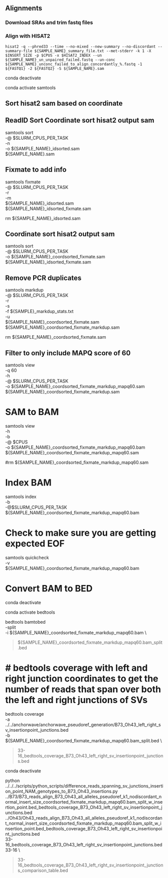 
## Alignments

### Download SRAs and trim fastq files
### Align with HISAT2

```
hisat2 -q --phred33 --time --no-mixed --new-summary --no-discordant --summary-file ${SAMPLE_NAME}_summary_file.txt --met-stderr -k 1 -X $INSERT_SIZE -p $CPUS -x $HISAT2_INDEX --un ${SAMPLE_NAME}_un_unpaired_failed.fastq --un-conc ${SAMPLE_NAME}_unconc_failed_to_align_concordantly_%.fastq -1 ${FASTQ1} -2 ${FASTQ2} -S ${SAMPLE_NAME}.sam
```

conda deactivate

conda activate samtools

## Sort hisat2 sam based on coordinate

## ReadID Sort Coordinate sort hisat2 output sam

samtools sort \
-@ $SLURM_CPUS_PER_TASK \
-n \
-o ${SAMPLE_NAME}_idsorted.sam \
${SAMPLE_NAME}.sam



## Fixmate to add info

samtools fixmate \
-@ $SLURM_CPUS_PER_TASK \
-r \
-m \
${SAMPLE_NAME}_idsorted.sam \
${SAMPLE_NAME}_idsorted_fixmate.sam

rm ${SAMPLE_NAME}_idsorted.sam


## Coordinate sort hisat2 output sam

samtools sort \
-@ $SLURM_CPUS_PER_TASK \
-o ${SAMPLE_NAME}_coordsorted_fixmate.sam \
${SAMPLE_NAME}_idsorted_fixmate.sam



## Remove PCR duplicates

samtools markdup \
-@ $SLURM_CPUS_PER_TASK \
-r \
-s \
-f ${SAMPLE}_markdup_stats.txt \
-u \
${SAMPLE_NAME}_coordsorted_fixmate.sam \
${SAMPLE_NAME}_coordsorted_fixmate_markdup.sam

rm ${SAMPLE_NAME}_coordsorted_fixmate.sam



## Filter to only include MAPQ score of 60

samtools view \
-q 60 \
-h \
-@ $SLURM_CPUS_PER_TASK \
-o ${SAMPLE_NAME}_coordsorted_fixmate_markdup_mapq60.sam \
${SAMPLE_NAME}_coordsorted_fixmate_markdup.sam

# SAM to BAM

samtools view \
-h \
-b \
-@ $CPUS \
-o ${SAMPLE_NAME}_coordsorted_fixmate_markdup_mapq60.bam \
${SAMPLE_NAME}_coordsorted_fixmate_markdup_mapq60.sam

#rm ${SAMPLE_NAME}_coordsorted_fixmate_markdup_mapq60.sam

# Index BAM
samtools index \
-b \
-@$SLURM_CPUS_PER_TASK \
${SAMPLE_NAME}_coordsorted_fixmate_markdup_mapq60.bam

# Check to make sure you are getting expected EOF

samtools quickcheck \
-v \
${SAMPLE_NAME}_coordsorted_fixmate_markdup_mapq60.bam


# Convert BAM to BED
conda deactivate 

conda activate bedtools

bedtools bamtobed \
-split \
-i ${SAMPLE_NAME}_coordsorted_fixmate_markdup_mapq60.bam \
> ${SAMPLE_NAME}_coordsorted_fixmate_markdup_mapq60.bam_split.bed

# # bedtools coverage with left and right junction coordinates to get the number of reads that span over both the left and right junctions of SVs

bedtools coverage \
-a ../../anchorwave/anchorwave_pseudoref_generation/B73_Oh43_left_right_sv_insertionpoint_junctions.bed \
-b ${SAMPLE_NAME}_coordsorted_fixmate_markdup_mapq60.bam_split.bed \
> 33-16_bedtools_coverage_B73_Oh43_left_right_sv_insertionpoint_junctions.bed

conda deactivate 

python ../../../scripts/python_scripts/difference_reads_spanning_sv_junctions_insertion_point_NAM_genotypes_to_B73_Oh43_insertions.py \
../B73/B73_reads_align_B73_Oh43_all_alleles_pseudoref_k1_nodiscordant_normal_insert_size_coordsorted_fixmate_markdup_mapq60.bam_split_w_insertion_point.bed_bedtools_coverage_B73_Oh43_left_right_sv_insertionpoint_junctions.bed \
../Oh43/Oh43_reads_align_B73_Oh43_all_alleles_pseudoref_k1_nodiscordant_normal_insert_size_coordsorted_fixmate_markdup_mapq60.bam_split_w_insertion_point.bed_bedtools_coverage_B73_Oh43_left_right_sv_insertionpoint_junctions.bed \
33-16_bedtools_coverage_B73_Oh43_left_right_sv_insertionpoint_junctions.bed \
33-16 \
> 33-16_bedtools_coverage_B73_Oh43_left_right_sv_insertionpoint_junctions_comparison_table.bed
